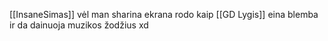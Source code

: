 [[InsaneSimas]] vėl man sharina ekrana rodo kaip [[GD Lygis]] eina blemba ir da dainuoja muzikos žodžius xd